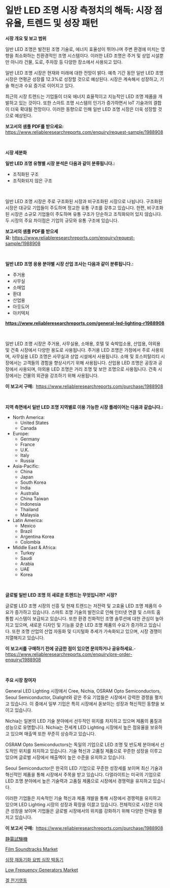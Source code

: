 <p><h1>일반 LED 조명 시장 측정치의 해독: 시장 점유율, 트렌드 및 성장 패턴</h1></p><p><strong>시장 개요 및 보고 범위</strong></p>
<p><p>일반 LED 조명은 발전된 조명 기술로, 에너지 효율성이 뛰어나며 주변 환경에 미치는 영향을 최소화하는 친환경적인 조명 시스템이다. 이러한 LED 조명은 주거 및 상업 시설뿐만 아니라 건물, 도로, 주차장 등 다양한 장소에서 사용되고 있다. </p><p>일반 LED 조명 시장은 현재와 미래에 대한 전망이 밝다. 예측 기간 동안 일반 LED 조명 시장은 연평균 성장률 12.3%로 성장할 것으로 예상된다. 시장은 계속해서 성장하고, 기술 혁신과 수요 증가로 이어지고 있다. </p><p>최근의 시장 트렌드는 기업들이 더욱 에너지 효율적이고 지능적인 LED 조명 제품을 개발하고 있는 것이다. 또한 스마트 조명 시스템의 인기가 증가하면서 IoT 기술과의 결합이 더욱 확대될 전망이다. 이러한 동향으로 인해 일반 LED 조명 시장은 더욱 성장할 것으로 예상된다.</p></p>
<p><strong>보고서의 샘플 PDF를 받으세요:</strong> <a href="https://www.reliableresearchreports.com/enquiry/request-sample/1988908">https://www.reliableresearchreports.com/enquiry/request-sample/1988908</a></p>
<p>&nbsp;</p>
<p><strong>시장 세분화</strong></p>
<p><strong>일반 LED 조명 유형별 시장 분석은 다음과 같이 분류됩니다.:</strong></p>
<p><ul><li>조직화된 구조</li><li>조직화되지 않은 구조</li></ul></p>
<p>&nbsp;</p>
<p><p>일반 LED 조명 시장은 주로 구조화된 시장과 비구조화된 시장으로 나뉩니다. 구조화된 시장은 대규모 기업들이 주도하며 정교한 유통 구조를 갖추고 있습니다. 한편, 비구조화된 시장은 소규모 기업들이 주도하며 유통 구조가 단순하고 조직화되어 있지 않습니다. 두 시장의 주요 차이점은 기업의 규모와 유통 구조에 있습니다.</p></p>
<p><strong>보고서의 샘플 PDF를 받으세요:</strong>&nbsp;<a href="https://www.reliableresearchreports.com/enquiry/request-sample/1988908">https://www.reliableresearchreports.com/enquiry/request-sample/1988908</a></p>
<p>&nbsp;</p>
<p><strong> 일반 LED 조명 응용 분야별 시장 산업 조사는 다음과 같이 분류됩니다.:</strong></p>
<p><ul><li>주거용</li><li>사무실</li><li>소매업</li><li>환대</li><li>산업용</li><li>아웃도어</li><li>아키텍처</li></ul></p>
<p><strong><a href="https://www.reliableresearchreports.com/general-led-lighting-r1988908">https://www.reliableresearchreports.com/general-led-lighting-r1988908</a></strong></p>
<p>&nbsp;</p>
<p><p>일반 LED 조명 시장은 주거용, 사무실용, 소매용, 호텔 및 숙박업소용, 산업용, 야외용 및 건축 시장에서 다양한 용도로 사용됩니다. 주거용 LED 조명은 가정에서 주로 사용되며, 사무실용 LED 조명은 사무실과 상업 시설에서 사용됩니다. 소매 및 호스피탈리티 시장에서는 고객들의 경험을 향상시키기 위해 사용됩니다. 산업용 LED 조명은 공장과 공장에서 사용되며, 야외용 LED 조명은 거리 조명 및 보안 조명으로 사용됩니다. 건축 시장에서는 건물의 외관을 강조하기 위해 사용됩니다.</p></p>
<p><strong>이 보고서 구매:</strong>&nbsp; <a href="https://www.reliableresearchreports.com/purchase/1988908">https://www.reliableresearchreports.com/purchase/1988908</a></p>
<p>&nbsp;</p>
<p><strong>지역 측면에서 일반 LED 조명 지역별로 이용 가능한 시장 플레이어는 다음과 같습니다.:</strong></p>
<p><ul>
    <li>
        North America:
        <ul>
            <li>United States</li>
            <li>Canada</li>
        </ul>
    </li>
    <li>
        Europe:
        <ul>
            <li>Germany</li>
            <li>France</li>
            <li>U.K.</li>
            <li>Italy</li>
            <li>Russia</li>
        </ul>
    </li>
    <li>
        Asia-Pacific:
        <ul>
            <li>China</li>
            <li>Japan</li>
            <li>South Korea</li>
            <li>India</li>
            <li>Australia</li>
            <li>China Taiwan</li>
            <li>Indonesia</li>
            <li>Thailand</li>
            <li>Malaysia</li>
        </ul>
    </li>
    <li>
        Latin America:
        <ul>
            <li>Mexico</li>
            <li>Brazil</li>
            <li>Argentina Korea</li>
            <li>Colombia</li>
        </ul>
    </li>
    <li>
        Middle East & Africa:
        <ul>
            <li>Turkey</li>
            <li>Saudi</li>
            <li>Arabia</li>
            <li>UAE</li>
            <li>Korea</li>
        </ul>
    </li>
    </ul></p>
<p>&nbsp;</p>
<p><strong>글로벌 일반 LED 조명 의 새로운 트렌드는 무엇입니까? 시장?</strong></p>
<p><p>글로벌 LED 조명 시장의 신흥 및 현재 트렌드는 저전력 및 고효율 LED 조명 제품의 수요가 증가하고 있습니다. 스마트 조명 기술의 발전으로 인해 인터넷 연결 및 스마트 홈 통합 시스템이 보급되고 있습니다. 또한 환경 친화적인 조명 솔루션에 대한 관심이 높아지고 있으며, 새로운 디자인 및 기능을 갖춘 LED 조명 제품의 수요가 증가하고 있습니다. 또한 조명 산업의 산업 자동화 및 디지털화 추세가 가속화되고 있으며, 시장 경쟁이 치열해지고 있습니다.</p></p>
<p><strong>이 보고서를 구매하기 전에 궁금한 점이 있으면 문의하거나 공유하세요.</strong>- <a href="https://www.reliableresearchreports.com/enquiry/pre-order-enquiry/1988908">https://www.reliableresearchreports.com/enquiry/pre-order-enquiry/1988908</a></p>
<p>&nbsp;</p>
<p><strong>주요 시장 참여자</strong></p>
<p><p>General LED Lighting 시장에서 Cree, Nichia, OSRAM Opto Semiconductors, Seoul Semiconductor, Dialight와 같은 주요 기업들은 시장에서 강력한 경쟁을 펼치고 있습니다. 이 중에서 일부 기업은 특히 시장에서 돋보이는 성장과 혁신적인 동향을 보이고 있습니다.</p><p>Nichia는 일본의 LED 기술 분야에서 선두적인 위치를 차지하고 있으며 제품의 품질과 성능으로 유명합니다. Nichia는 전세계 LED Lighting 시장에서 높은 점유율을 보유하고 있으며 매출액 또한 꾸준히 상승하고 있습니다.</p><p>OSRAM Opto Semiconductors는 독일의 기업으로 LED 조명 및 반도체 분야에서 선도적인 위치를 차지하고 있습니다. 기술 혁신과 고품질 제품으로 꾸준한 성장을 이루고 있으며 글로벌 시장에서 매출액이 높은 수준을 유지하고 있습니다.</p><p>Seoul Semiconductor은 한국의 LED 기업으로 꾸준한 성장세를 보이며 최신 기술과 혁신적인 제품을 통해 시장에서 주목을 받고 있습니다. 다얼라이트는 미국의 기업으로 LED 조명 분야에서 높은 기술력과 고품질 제품으로 시장에서 경쟁력을 유지하고 있습니다.</p><p>이러한 기업들은 지속적인 기술 혁신과 제품 개발을 통해 시장에서 경쟁력을 유지하고 있으며 LED Lighting 시장의 성장과 확장을 이끌고 있습니다. 전체적으로 시장은 더욱 큰 성장을 보이며 기업들은 글로벌 시장에서의 위치를 강화하기 위해 다양한 전략을 펼치고 있습니다.</p></p>
<p><strong>이 보고서 구매:</strong>&nbsp;&nbsp;<a href="https://www.reliableresearchreports.com/purchase/1988908">https://www.reliableresearchreports.com/purchase/1988908</a></p>
<p><p><a href="https://github.com/AaronVargas43/Market-Research-Report-List-1/blob/main/715150654452.md">静電試験機</a></p><p><a href="https://github.com/nathandecarvalho/Market-Research-Report-List-3/blob/main/film-soundtracks-market.md">Film Soundtracks Market</a></p><p><a href="https://github.com/Howaoole34545/Market-Research-Report-List-1/blob/main/140684951377.md">심장 재동기화 요법 심장 박동기</a></p><p><a href="https://www.linkedin.com/pulse/low-frequency-generators-market-insights-cagr-trends-growth-strategies-6aoxf?trackingId=25FXrqcc1VMSi6Z%2Fe4YlFw%3D%3D">Low Frequency Generators Market</a></p><p><a href="https://github.com/JackieFauhey9089475/Market-Research-Report-List-1/blob/main/728029651378.md">겔 전기영동</a></p></p>